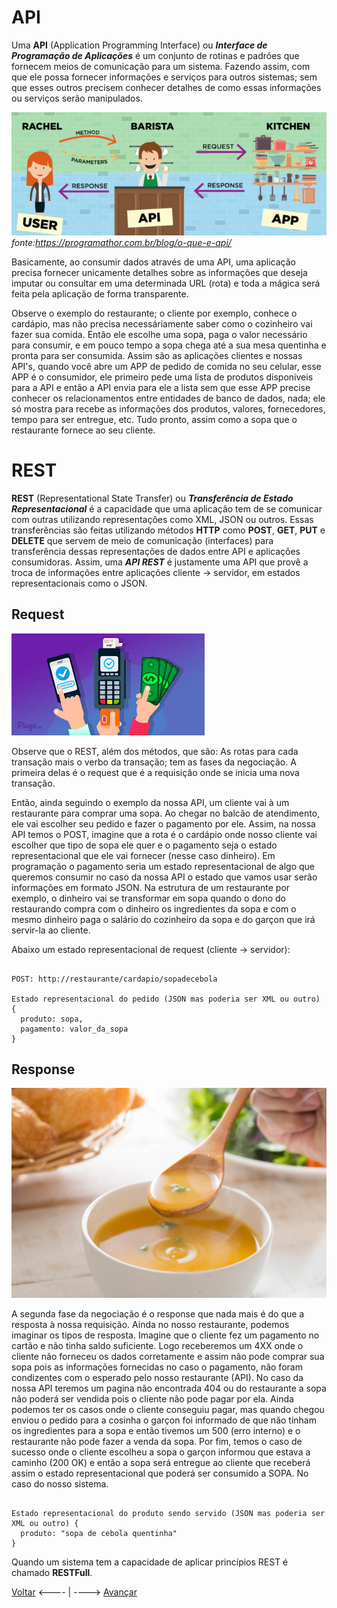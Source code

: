 # API

Uma **API** (Application Programming Interface) ou _**Interface de Programação de Aplicações**_ é um conjunto de rotinas e padrões que fornecem meios de comunicação para um sistema. Fazendo assim, com que ele possa fornecer informações e serviços para outros sistemas; sem que esses outros precisem conhecer detalhes de como essas informações ou serviços serão manipulados.

![imgAPI](./../img/API.jpg)
*fonte:<https://programathor.com.br/blog/o-que-e-api/>*

Basicamente, ao consumir dados através de uma API, uma aplicação precisa fornecer unicamente detalhes sobre as informações que deseja imputar ou consultar em uma determinada URL (rota) e toda a mágica será feita pela aplicação de forma transparente.

Observe o exemplo do restaurante; o cliente por exemplo, conhece o cardápio, mas não precisa necessáriamente saber como o cozinheiro vai fazer sua comida. Então ele escolhe uma sopa, paga o valor necessário para consumir, e em pouco tempo a sopa chega até a sua mesa quentinha e pronta para ser consumida.
Assim são as aplicações clientes e nossas API's, quando você abre um APP de pedido de comida no seu celular, esse APP é o consumidor, ele primeiro pede uma lista de produtos disponiveis para a API e então a API envia para ele a lista sem que esse APP precise conhecer os relacionamentos entre entidades de banco de dados, nada; ele só mostra para recebe as informações dos produtos, valores, fornecedores, tempo para ser entregue, etc. Tudo pronto, assim como a sopa que o restaurante fornece ao seu cliente.

# REST

**REST** (Representational State Transfer) ou _**Transferência de Estado Representacional**_ é a capacidade que uma aplicação tem de se comunicar com outras utilizando representações como XML, JSON ou outros. Essas transferências são feitas utilizando métodos **HTTP** como **POST**, **GET**, **PUT** e **DELETE** que servem de meio de comunicação (interfaces) para transferência dessas representações de dados entre API e aplicações consumidoras. Assim, uma _**API REST**_ é justamente uma API que provê a troca de informações entre aplicações cliente -> servidor, em estados representacionais como o JSON.

## Request

![imgREQ](./../img/RESTReq.jpeg)

Observe que o REST, além dos métodos, que são: As rotas para cada transação mais o verbo da transação; tem as fases da negociação. A primeira delas é o request que é a requisição onde se inicia uma nova transação.

Então, ainda seguindo o exemplo da nossa API, um cliente vai à um restaurante para comprar uma sopa. Ao chegar no balcão de atendimento, ele vai escolher seu pedido e fazer o pagamento por ele. Assim, na nossa API temos o POST, imagine que a rota é o cardápio onde nosso cliente vai escolher que tipo de sopa ele quer e o pagamento seja o estado representacional que ele vai fornecer (nesse caso dinheiro). Em programação o pagamento seria um estado representacional de algo que queremos consumir no caso da nossa API o estado que vamos usar serão informações em formato JSON. Na estrutura de um restaurante por exemplo, o dinheiro vai se transformar em sopa quando o dono do restaurando compra com o dinheiro os ingredientes da sopa e com o mesmo dinheiro paga o salário do cozinheiro da sopa e do garçon que irá servir-la ao cliente.

Abaixo um estado representacional de request (cliente -> servidor):

```

POST: http://restaurante/cardapio/sopadecebola

Estado representacional do pedido (JSON mas poderia ser XML ou outro) {
  produto: sopa,
  pagamento: valor_da_sopa
}

```


## Response

![imgRES](./../img/RESTRes.jpg)

A segunda fase da negociação é o response que nada mais é do que a resposta à nossa requisição. Ainda no nosso restaurante, podemos imaginar os tipos de resposta. Imagine que o cliente fez um pagamento no cartão e não tinha saldo suficiente. Logo receberemos um 4XX onde o cliente não forneceu os dados corretamente e assim não pode comprar sua sopa pois as informações fornecidas no caso o pagamento, não foram condizentes com o esperado pelo nosso restaurante (API). No caso da nossa API teremos um pagina não encontrada 404 ou do restaurante a sopa não poderá ser vendida pois o cliente não pode pagar por ela.
Ainda podemos ter os casos onde o cliente conseguiu pagar, mas quando chegou enviou o pedido para a cosinha o garçon foi informado de que não tinham os ingredientes para a sopa e então tivemos um 500 (erro interno) e o restaurante não pode fazer a venda da sopa.
Por fim, temos o caso de sucesso onde o cliente escolheu a sopa o garçon informou que estava a caminho (200 OK) e então a sopa será entregue ao cliente que receberá assim o estado representacional que poderá ser consumido a SOPA.
No caso do nosso sistema.

```

Estado representacional do produto sendo servido (JSON mas poderia ser XML ou outro) {
  produto: "sopa de cebola quentinha"
}
```

Quando um sistema tem a capacidade de aplicar princípios REST é chamado **RESTFull**.

[Voltar](./sumario.md) <---- | ----> [Avançar](./02AmbienteDev.md)